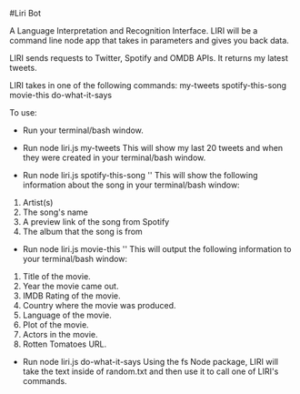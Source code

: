 #Liri Bot

A Language Interpretation and Recognition Interface. LIRI will be a command line node app that takes in parameters and gives you back data.

LIRI sends requests to Twitter, Spotify and OMDB APIs. It returns my latest tweets.

LIRI takes in one of the following commands:
my-tweets
spotify-this-song
movie-this
do-what-it-says

To use:
* Run your terminal/bash window.
* Run node liri.js my-tweets
This will show my last 20 tweets and when they were created in your terminal/bash window.

* Run node liri.js spotify-this-song '<song name here>'
This will show the following information about the song in your terminal/bash window:
 1. Artist(s)
 2. The song's name
 3. A preview link of the song from Spotify
 4. The album that the song is from

 *  Run node liri.js movie-this '<movie name here>'
This will output the following information to your terminal/bash window:
  1. Title of the movie.
  2. Year the movie came out.
  3. IMDB Rating of the movie.
  4. Country where the movie was produced.
  5. Language of the movie.
  6. Plot of the movie.
  7. Actors in the movie.
  8. Rotten Tomatoes URL.

* Run node liri.js do-what-it-says
Using the fs Node package, LIRI will take the text inside of random.txt and then use it to call one of LIRI's commands.
